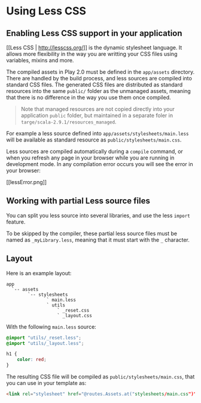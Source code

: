 # Using Less CSS

## Enabling Less CSS support in your application

[[Less CSS | http://lesscss.org/]] is the dynamic stylesheet language. It allows more flexibility in the way you are writting your CSS files using variables, mixins and more.

The compiled assets in Play 2.0 must be defined in the `app/assets` directory. There are handled by the build process, and less sources are compiled into standard CSS files. The generated CSS files are distributed as standard resources into the same `public/` folder as the unmanaged assets, meaning that there is no difference in the way you use them once compiled.

> Note that managed resources are not copied directly into your application `public` folder, but maintained in a separate foler in `targe/scala-2.9.1/resources_managed`.

For example a less source defined into `app/assets/stylesheets/main.less` will be available as standard resource as `public/stylesheets/main.css`.

Less sources are compiled automatically during a `compile` command, or when you refresh any page in your browser while you are running in development mode. In any compilation error occurs you will see the error in your browser:

[[lessError.png]]

## Working with partial Less source files

You can split you less source into several libraries, and use the less `import` feature. 

To be skipped by the compiler, these partial less source files must be named as `_myLibrary.less`, meaning that it must start with the `_` character.

## Layout

Here is an example layout:

```
app
  `-- assets
        `-- stylesheets
               ` main.less
               ` utils
                   ` _reset.css
                   ` _layout.css    
```

With the following `main.less` source:

```css
@import "utils/_reset.less";
@import "utils/_layout.less";

h1 {
    color: red;
}
```

The resulting CSS file will be compiled as `public/stylesheets/main.css`, that you can use in your template as:

```html
<link rel="stylesheet" href="@routes.Assets.at("stylesheets/main.css")">
```